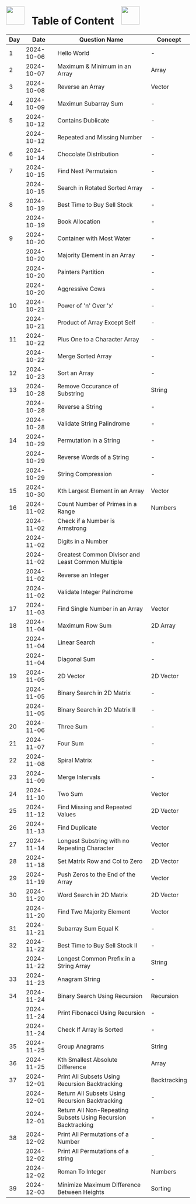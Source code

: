 # <img src="https://user-images.githubusercontent.com/74038190/213844263-a8897a51-32f4-4b3b-b5c2-e1528b89f6f3.png" width="50px" /> &nbsp; Table of Content &nbsp; <img src="https://user-images.githubusercontent.com/74038190/213844263-a8897a51-32f4-4b3b-b5c2-e1528b89f6f3.png" width="50px" />

| Day | Date       | Question Name                                                 | Concept      |
| --- | ---------- | ------------------------------------------------------------- | ------------ |
| 1   | 2024-10-06 | Hello World                                                   | -            |
| 2   | 2024-10-07 | Maximum & Minimum in an Array                                 | Array        |
| 3   | 2024-10-08 | Reverse an Array                                              | Vector       |
| 4   | 2024-10-09 | Maximun Subarray Sum                                          | -            |
| 5   | 2024-10-12 | Contains Dublicate                                            | -            |
|     | 2024-10-12 | Repeated and Missing Number                                   | -            |
| 6   | 2024-10-14 | Chocolate Distribution                                        | -            |
| 7   | 2024-10-15 | Find Next Permutaion                                          | -            |
|     | 2024-10-15 | Search in Rotated Sorted Array                                | -            |
| 8   | 2024-10-19 | Best Time to Buy Sell Stock                                   | -            |
|     | 2024-10-19 | Book Allocation                                               | -            |
| 9   | 2024-10-20 | Container with Most Water                                     | -            |
|     | 2024-10-20 | Majority Element in an Array                                  | -            |
|     | 2024-10-20 | Painters Partition                                            | -            |
|     | 2024-10-20 | Aggressive Cows                                               | -            |
| 10  | 2024-10-21 | Power of 'n' Over 'x'                                         | -            |
|     | 2024-10-21 | Product of Array Except Self                                  | -            |
| 11  | 2024-10-22 | Plus One to a Character Array                                 | -            |
|     | 2024-10-22 | Merge Sorted Array                                            | -            |
| 12  | 2024-10-23 | Sort an Array                                                 | -            |
| 13  | 2024-10-28 | Remove Occurance of Substring                                 | String       |
|     | 2024-10-28 | Reverse a String                                              | -            |
|     | 2024-10-28 | Validate String Palindrome                                    | -            |
| 14  | 2024-10-29 | Permutation in a String                                       | -            |
|     | 2024-10-29 | Reverse Words of a String                                     | -            |
|     | 2024-10-29 | String Compression                                            | -            |
| 15  | 2024-10-30 | Kth Largest Element in an Array                               | Vector       |
| 16  | 2024-11-02 | Count Number of Primes in a Range                             | Numbers      |
|     | 2024-11-02 | Check if a Number is Armstrong                                |              |
|     | 2024-11-02 | Digits in a Number                                            |              |
|     | 2024-11-02 | Greatest Common Divisor and Least Common Multiple             |              |
|     | 2024-11-02 | Reverse an Integer                                            |              |
|     | 2024-11-02 | Validate Integer Palindrome                                   |              |
| 17  | 2024-11-03 | Find Single Number in an Array                                | Vector       |
| 18  | 2024-11-04 | Maximum Row Sum                                               | 2D Array     |
|     | 2024-11-04 | Linear Search                                                 | -            |
|     | 2024-11-04 | Diagonal Sum                                                  | -            |
| 19  | 2024-11-05 | 2D Vector                                                     | 2D Vector    |
|     | 2024-11-05 | Binary Search in 2D Matrix                                    | -            |
|     | 2024-11-05 | Binary Search in 2D Matrix II                                 | -            |
| 20  | 2024-11-06 | Three Sum                                                     | -            |
| 21  | 2024-11-07 | Four Sum                                                      | -            |
| 22  | 2024-11-08 | Spiral Matrix                                                 | -            |
| 23  | 2024-11-09 | Merge Intervals                                               | -            |
| 24  | 2024-11-10 | Two Sum                                                       | Vector       |
| 25  | 2024-11-12 | Find Missing and Repeated Values                              | 2D Vector    |
| 26  | 2024-11-13 | Find Duplicate                                                | Vector       |
| 27  | 2024-11-14 | Longest Substring with no Repeating Character                 | Vector       |
| 28  | 2024-11-18 | Set Matrix Row and Col to Zero                                | 2D Vector    |
| 29  | 2024-11-19 | Push Zeros to the End of the Array                            | Vector       |
| 30  | 2024-11-20 | Word Search in 2D Matrix                                      | 2D Vector    |
|     | 2024-11-20 | Find Two Majority Element                                     | Vector       |
| 31  | 2024-11-21 | Subarray Sum Equal K                                          | -            |
| 32  | 2024-11-22 | Best Time to Buy Sell Stock II                                | -            |
|     | 2024-11-22 | Longest Common Prefix in a String Array                       | String       |
| 33  | 2024-11-23 | Anagram String                                                | -            |
| 34  | 2024-11-24 | Binary Search Using Recursion                                 | Recursion    |
|     | 2024-11-24 | Print Fibonacci Using Recursion                               | -            |
|     | 2024-11-24 | Check If Array is Sorted                                      | -            |
| 35  | 2024-11-25 | Group Anagrams                                                | String       |
| 36  | 2024-11-25 | Kth Smallest Absolute Difference                              | Array        |
| 37  | 2024-12-01 | Print All Subsets Using Recursion Backtracking                | Backtracking |
|     | 2024-12-01 | Return All Subsets Using Recursion Backtracking               | -            |
|     | 2024-12-01 | Return All Non-Repeating Subsets Using Recursion Backtracking | -            |
| 38  | 2024-12-02 | Print All Permutations of a Number                            | -            |
|     | 2024-12-02 | Print All Permutations of a string                            | -            |
|     | 2024-12-02 | Roman To Integer                                              | Numbers      |
| 39  | 2024-12-03 | Minimize Maximum Difference Between Heights                   | Sorting      |
